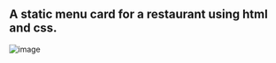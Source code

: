 <h2>A static menu card for a restaurant using html and css.</h2>

![image](https://github.com/user-attachments/assets/855dfa11-be58-4c06-818a-878946344459)
